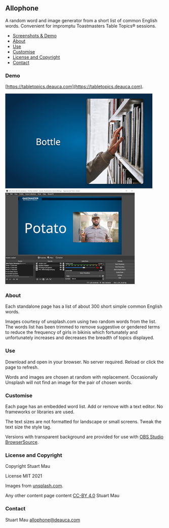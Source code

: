 ## Allophone

A random word and image generator from a short list of common English words. Convenient for impromptu Toastmasters Table Topics® sessions.

- [Screenshots & Demo](#demo)
- [About](#about)
- [Use](#use)
- [Customise](#customise)
- [License and Copyright](#license-and-copyright)
- [Contact](#contact)

### Demo

[https://tabletopics.deauca.com](https://tabletopics.deauca.com).

![Screenshot of generator with word and image](screenshots/web-300.jpg?raw=true "Online")
![Screenshot of OBS Studio](screenshots/obs-300.jpg?raw=true "Use in OBS Studio")

### About

Each standalone page has a list of about 300 short simple common English words.

Images courtesy of unsplash.com using two random words from the list. The words list has been trimmed to remove suggestive or gendered terms to reduce the frequency of girls in bikinis which fortunately and unfortunately increases and decreases the breadth of topics displayed.

### Use

Download and open in your browser. No server required. Reload or click the page to refresh.

Words and images are chosen at random with replacement. Occasionally Unsplash will not find an image for the pair of chosen words.

### Customise

Each page has an embedded word list. Add or remove with a text editor. No frameworks or libraries are used.

The text sizes are not formatted for landscape or small screens. Tweak the text size the style tag.

Versions with transparent background are provided for use with [OBS Studio BrowserSource](https://obsproject.com/wiki/Sources-Guide#browsersource).

### License and Copyright

Copyright Stuart Mau

License MIT 2021

Images from [unsplash.com](https://unsplash.com/license).

Any other content page content [CC-BY 4.0](https://creativecommons.org/licenses/by/4.0/) Stuart Mau

### Contact

Stuart Mau allophone@deauca.com

